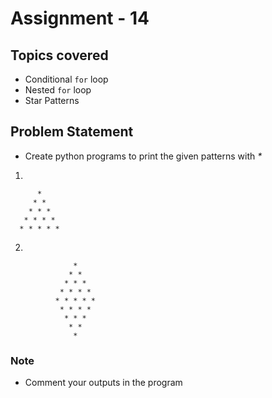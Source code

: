 # Assignment - 14

## Topics covered

- Conditional `for` loop
- Nested `for` loop
- Star Patterns


## Problem Statement

- Create python programs to print the given patterns with _*_
1)
```   
      * 
     * * 
    * * * 
   * * * * 
  * * * * *
```
2)
```
              * 
             * * 
            * * * 
           * * * * 
          * * * * * 
           * * * * 
            * * * 
             * * 
              *
```

### Note

- Comment your outputs in the program
